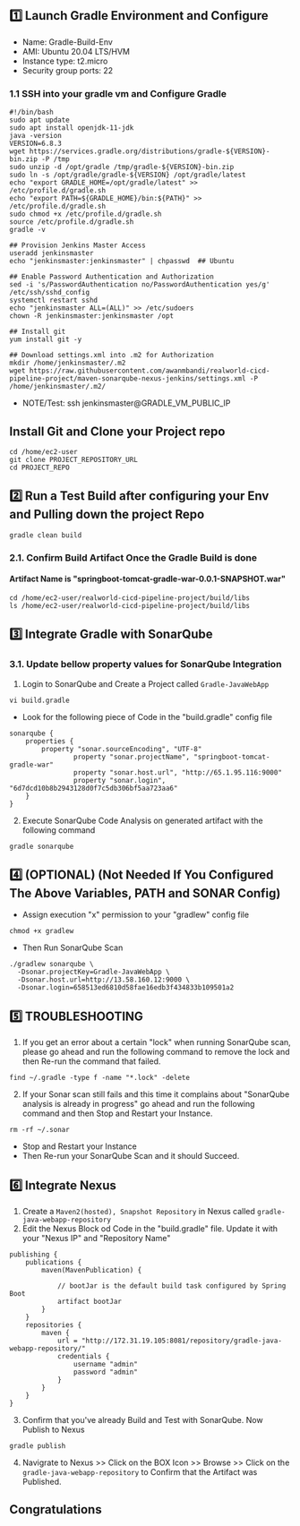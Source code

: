 ## 1️⃣ Launch Gradle Environment and Configure
- Name: Gradle-Build-Env
- AMI: Ubuntu 20.04 LTS/HVM
- Instance type: t2.micro
- Security group ports: 22

### 1.1 SSH into your gradle vm and Configure Gradle
```
#!/bin/bash
sudo apt update
sudo apt install openjdk-11-jdk
java -version
VERSION=6.8.3
wget https://services.gradle.org/distributions/gradle-${VERSION}-bin.zip -P /tmp
sudo unzip -d /opt/gradle /tmp/gradle-${VERSION}-bin.zip
sudo ln -s /opt/gradle/gradle-${VERSION} /opt/gradle/latest
echo "export GRADLE_HOME=/opt/gradle/latest" >> /etc/profile.d/gradle.sh
echo "export PATH=${GRADLE_HOME}/bin:${PATH}" >> /etc/profile.d/gradle.sh
sudo chmod +x /etc/profile.d/gradle.sh
source /etc/profile.d/gradle.sh
gradle -v

## Provision Jenkins Master Access
useradd jenkinsmaster 
echo "jenkinsmaster:jenkinsmaster" | chpasswd  ## Ubuntu

## Enable Password Authentication and Authorization
sed -i 's/PasswordAuthentication no/PasswordAuthentication yes/g' /etc/ssh/sshd_config
systemctl restart sshd
echo "jenkinsmaster ALL=(ALL)" >> /etc/sudoers
chown -R jenkinsmaster:jenkinsmaster /opt

## Install git
yum install git -y

## Download settings.xml into .m2 for Authorization
mkdir /home/jenkinsmaster/.m2
wget https://raw.githubusercontent.com/awanmbandi/realworld-cicd-pipeline-project/maven-sonarqube-nexus-jenkins/settings.xml -P /home/jenkinsmaster/.m2/
```

- NOTE/Test: ssh jenkinsmaster@GRADLE_VM_PUBLIC_IP

## Install Git and Clone your Project repo
```
cd /home/ec2-user
git clone PROJECT_REPOSITORY_URL
cd PROJECT_REPO
```

## 2️⃣ Run a Test Build after configuring your Env and Pulling down the project Repo
```
gradle clean build
```

### 2.1. Confirm Build Artifact Once the Gradle Build is done
#### Artifact Name is "springboot-tomcat-gradle-war-0.0.1-SNAPSHOT.war"
```
cd /home/ec2-user/realworld-cicd-pipeline-project/build/libs
ls /home/ec2-user/realworld-cicd-pipeline-project/build/libs
```

## 3️⃣ Integrate Gradle with SonarQube
### 3.1. Update bellow property values for SonarQube Integration
1. Login to SonarQube and Create a Project called `Gradle-JavaWebApp`
```
vi build.gradle
```
- Look for the following piece of Code in the "build.gradle" config file
```
sonarqube {
    properties {
        property "sonar.sourceEncoding", "UTF-8"
                property "sonar.projectName", "springboot-tomcat-gradle-war"
                property "sonar.host.url", "http://65.1.95.116:9000"
                property "sonar.login", "6d7dcd10b8b2943128d0f7c5db306bf5aa723aa6"
    }
}
```

2. Execute SonarQube Code Analysis on generated artifact with the following command
```
gradle sonarqube
```

## 4️⃣ (OPTIONAL) (Not Needed If You Configured The Above Variables, PATH and SONAR Config)
- Assign execution "x" permission to your "gradlew" config file
```
chmod +x gradlew
```

- Then Run SonarQube Scan
```
./gradlew sonarqube \
  -Dsonar.projectKey=Gradle-JavaWebApp \
  -Dsonar.host.url=http://13.58.160.12:9000 \
  -Dsonar.login=658513ed6810d58fae16edb3f434833b109501a2
```

## 5️⃣ TROUBLESHOOTING
1. If you get an error about a certain "lock" when running SonarQube scan, please go ahead and run the following command to remove the lock and then Re-run the command that failed.
```
find ~/.gradle -type f -name "*.lock" -delete
```

2. If your Sonar scan still fails and this time it complains about "SonarQube analysis is already in progress" go ahead and run the following command and then Stop and Restart your Instance. 
```
rm -rf ~/.sonar
```
- Stop and Restart your Instance
- Then Re-run your SonarQube Scan and it should Succeed.

## 6️⃣ Integrate Nexus
1. Create a ``Maven2(hosted), Snapshot Repository`` in Nexus called `gradle-java-webapp-repository`
2. Edit the Nexus Block od Code in the "build.gradle" file. Update it with your "Nexus IP" and "Repository Name"
```
publishing {
    publications {
        maven(MavenPublication) {

            // bootJar is the default build task configured by Spring Boot
            artifact bootJar
        }
    }
    repositories {
        maven {
            url = "http://172.31.19.105:8081/repository/gradle-java-webapp-repository/"
            credentials {
                username "admin"
                password "admin"
            }
        }
    }
}
```

3. Confirm that you've already Build and Test with SonarQube. Now Publish to Nexus
```
gradle publish
```

4. Navigrate to Nexus >> Click on the BOX Icon >> Browse >> Click on the `gradle-java-webapp-repository` to Confirm that the Artifact was Published.

## Congratulations
